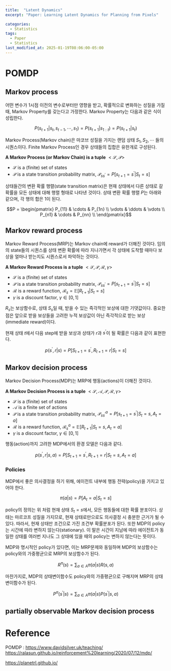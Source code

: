 ```yaml
---
title:  "Latent Dynamics"
excerpt: "Paper: Learning Latent Dynamics for Planning from Pixels"

categories:
  - Statistics
tags:
  - Paper
  - Statistics
last_modified_at: 2025-01-19T08:06:00-05:00
---
```


# POMDP

## Markov process 

어떤 변수가 1시점 이전의 변수로부터만 영향을 받고, 확률적으로 변화하는 성질을 가질 때, Markov Property를 갖는다고 가정한다. 
Markov Property는 다음과 같은 식이 성립한다. 

$$P(s_{t+1} \vert s_t, s_{t-1}, \cdots, s_1) = P(s_{t+1} \vert s_{1:t}) = P(s_{t+1} \vert s_t)$$

Markov Process(Markov chain)은 마코브 성질을 가지는 랜덤 상태 $S_1, S_2, \cdots$ 들의 시퀀스이다. Finite Markov Process인 경우 상태들의 집합은 유한개로 구성된다. 

**A Markov Process (or Markov Chain) is a tuple** $<\mathcal{S}, \mathcal{P}>$  
- $\mathcal{S}$ is a (finite) set of states
- $\mathcal{P}$ is a state transition probability matrix,
  $\mathcal{P}_{ss^{\prime}} = P\left[s _{t+1} = s^{\prime} \vert S_t = s \right]$

상태들간의 변환 확률 행렬(state transition matrix)은 현재 상태에서 다른 상태로 갈 확률을 모든 상태에 대해 행렬 형태로 나타낸 것이다. 상태 변환 확률 행렬 $P$는 아래와 같으며, 각 행의 합은 1이 된다. 

$$P = 
\begin{pmatrix}
P_{11} & \cdots & P_{1n} \\ 
\vdots & \ddots & \vdots \\
P_{n1} & \cdots & P_{nn} \\ 
\end{pmatrix}$$

## Markov reward process 

Markov Reward Process(MRP)는 Markov chain에 reward가 더해진 것이다. 임의의 state들의 시퀀스를 상태 변환 확률에 따라 지나가면서 각 상태에 도착할 때마다 보상을 얼마나 받는지도 시퀀스로서 파악하는 것이다. 

**A Markov Reward Process is a tuple** $<\mathcal{S}, \mathcal{P}, \mathcal{R}, \gamma>$  
- $\mathcal{S}$ is a (finite) set of states
- $\mathcal{P}$ is a state transition probability matrix,
  $\mathcal{P}_{ss^{\prime}} = P\left[s _{t+1} = s^{\prime} \vert S_t = s \right]$  
- $\mathcal{R}$ is a reward function, $\mathcal{R}_s = \mathbb{E}[R _{t+1} \vert S_t = s]$
- $\gamma$ is a discount factor, $\gamma \in [0, 1]$

$R_s$는 보상함수로, 상태 $S_s$일 때, 받을 수 있는 즉각적인 보상에 대한 기댓값이다. 중요한 점은 앞으로 받을 보상들을 고려한 누적 보상값이 아닌 즉각적으로 받는 보상(immediate reward)이다. 

현재 상태 $t$에서 다음 step에 받을 보상과 상태가 $r$과 $s^{\prime}$이 될 확률은 다음과 같이 표현한다. 

$$p(s^{\prime}, r \vert s) = P[S_{t+1} = s^{\prime}, R_{t+1} = r \vert S_t = s]$$


## Markov decision process

Markov Decision Process(MDP)는 MRP에 행동(actions)이 더해진 것이다. 

**A Markov Decision Process is a tuple** $<\mathcal{S}, \mathcal{A}, \mathcal{P}, \mathcal{R}, \gamma>$  
- $\mathcal{S}$ is a (finite) set of states
- $\mathcal{A}$ is a finite set of actions  
- $\mathcal{P}$ is a state transition probability matrix,
  $\mathcal{P}_{ss^{\prime}}^a = P\left[s _{t+1} = s^{\prime} \vert S_t = s, A_t = a \right]$  
- $\mathcal{R}$ is a reward function, $\mathcal{R}_s^a = \mathbb{E}[R _{t+1} \vert S_t = s, A_t = a]$
- $\gamma$ is a discount factor, $\gamma \in [0, 1]$

행동(action)까지 고려한 MDP에서의 환경 모델은 다음과 같다. 

$$p(s^{\prime}, r \vert s, a) = P[S_{t+1} = s^{\prime}, R_{t+1} = r \vert S_t = s, A_t = a]$$

### Policies

MDP에서 좋은 의사결정을 하기 위해, 에이전트 내부에 행동 전략(policy)을 가지고 있어야 한다. 

$$\pi(a \vert s) = P[A_t = a | S_t = s]$$

policy의 정의는 위 처럼 현재 상태 $S_t = s$에서, 모든 행동들에 대한 확률 분포이다. 상태는 마르코프 성질을 가지므로, 현재 상태로만으로도 의사결정 시 충분한 근거가 될 수 있다. 따라서, 현재 상태만 조건으로 가진 조건부 확률분포가 된다. 또한 MDP의 policy는 시간에 따라 변하지 않는다(stationary). 이 말은 시간이 지남에 따라 에이전트가 동일한 상태를 여러번 지나도 그 상태에 있을 때의 policy는 변하지 않는다는 뜻이다. 

MDP와 명시적인 policy가 있다면, 이는 MRP문제와 동일하며 MDP의 보상함수는 policy와의 가중평균으로 MRP의 보상함수가 된다. 

$$R^{\pi}(s) = \sum_{a \in A} \pi(a \vert s)R(s, a)$$

마찬가지로, MDP의 상태변이함수도 policy와의 가중평균으로 구해지며 MRP의 상태변이함수가 된다. 

$$P^{\pi}(s^{\prime} \vert s) = \sum_{a \in A} \pi(a \vert s)P(s^{\prime} \vert s, a)$$

## partially observable Markov decision process



# Reference 
POMDP : https://www.davidsilver.uk/teaching/        
https://ralasun.github.io/reinforcement%20learning/2020/07/12/mdp/  

https://planetrl.github.io/  
